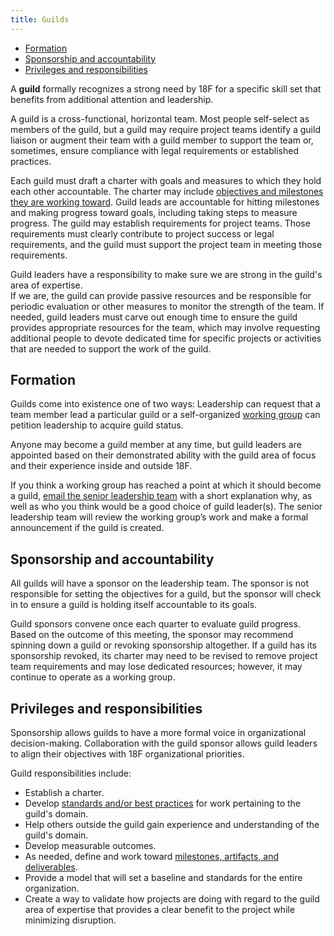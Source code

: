 ```yaml
---
title: Guilds
---
```


* [Formation](#formation)
* [Sponsorship and accountability](#sponsorship-and-accountability)
* [Privileges and responsibilities](#privileges-and-responsibilities)

A **guild** formally recognizes a strong need by 18F
for a specific skill set that benefits from additional attention and
leadership.

A guild is a cross-functional, horizontal team. Most people self-select as
members of the guild, but a guild may require project teams identify a
guild liaison or augment their team with a guild member to support the team
or, sometimes, ensure compliance with legal requirements or established practices.

Each guild must draft a charter with goals and measures
to which they hold each other accountable. The charter may include
[objectives and milestones they are working toward]({{site.baseurl}}/processes-and-artifacts/#okrs). 
Guild leads are accountable for hitting milestones and making progress toward goals,
including taking steps to measure progress. The guild may establish
requirements for project teams. Those requirements must clearly
contribute to project success or legal requirements, and the guild must support
the project team in meeting those requirements.


Guild leaders have a responsibility to make sure we are strong in the
guild's area of expertise.  
If we are, the guild can provide passive resources and be responsible
for periodic evaluation or other measures to monitor the strength of the team.
If needed, guild leaders must carve out enough time to ensure the guild
provides appropriate resources for the team, which may involve requesting additional people
to devote dedicated time for specific projects or activities that are needed to support the work of the guild.

## <a name="formation"></a>Formation

Guilds come into existence one of two ways: Leadership can request
that a team member lead a particular guild or a self-organized [working group]({{site.baseurl}}/working-groups)
can petition leadership to acquire guild status.

Anyone may become a guild member at any time, but guild
leaders are appointed based on their demonstrated ability with the guild area of focus
and their experience inside and outside 18F.

If you think a working group has reached a point at which it should become a
guild, [email the senior leadership team](mailto:18f-supervisors@gsa.gov) with
a short explanation why, as well as who you think would be a good choice of
guild leader(s). The senior leadership team will review the working group’s
work and make a formal announcement if the guild is created.

## <a name="sponsorship-and-accountability"></a>Sponsorship and accountability

All guilds will have a sponsor on the leadership team. The sponsor is not
responsible for setting the objectives for a guild, but the sponsor will check in to
ensure a guild is holding itself accountable to its goals.

Guild sponsors convene once each quarter to evaluate guild
progress. Based on the outcome of this meeting, the sponsor may recommend
spinning down a guild or revoking sponsorship altogether. If a guild has its
sponsorship revoked, its charter may need to be revised to remove project team
requirements and may lose dedicated resources; however, it may continue to operate as a working group.

## <a name="privileges-and-responsibilities"></a>Privileges and responsibilities

Sponsorship allows guilds to have a more formal voice in organizational decision-making. Collaboration with the guild sponsor allows guild leaders to align their objectives with 18F organizational priorities.

Guild responsibilities include:

* Establish a charter.
* Develop [standards and/or best practices](https://pages.18.gov/guides/)
  for work pertaining to the guild's domain.
* Help others outside the guild gain experience and understanding of the
  guild's domain.
* Develop measurable outcomes.
* As needed, define and work toward [milestones, artifacts, and
  deliverables]({{site.baseurl}}/processes-and-artifacts/#okrs).
* Provide a model that will set a baseline and standards for the entire
  organization.
* Create a way to validate how projects are doing with regard to the guild area of expertise that provides a clear benefit to the project while minimizing disruption.

